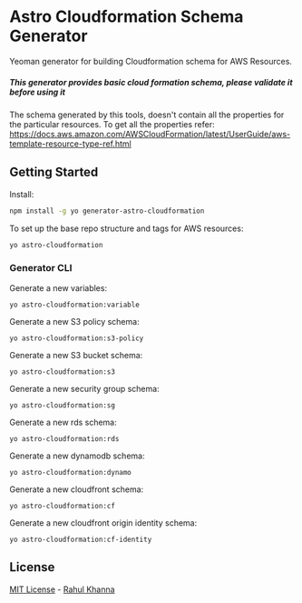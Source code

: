 # Astro Cloudformation Schema Generator

Yeoman generator for building Cloudformation schema for AWS Resources.

##### This generator provides basic cloud formation schema, please validate it before using it

The schema generated by this tools, doesn't contain all the properties for the particular resources. To get all the properties refer: https://docs.aws.amazon.com/AWSCloudFormation/latest/UserGuide/aws-template-resource-type-ref.html

## Getting Started

Install:

```bash
npm install -g yo generator-astro-cloudformation
```

To set up the base repo structure and tags for AWS resources:

```bash
yo astro-cloudformation
```


### Generator CLI

Generate a new variables:

```
yo astro-cloudformation:variable
```

Generate a new S3 policy schema:

```
yo astro-cloudformation:s3-policy
```

Generate a new S3 bucket schema:

```
yo astro-cloudformation:s3
```

Generate a new security group schema:

```
yo astro-cloudformation:sg
```

Generate a new rds schema:

```
yo astro-cloudformation:rds
```

Generate a new dynamodb schema:

```
yo astro-cloudformation:dynamo
```

Generate a new cloudfront schema:

```
yo astro-cloudformation:cf
```

Generate a new cloudfront origin identity schema:

```
yo astro-cloudformation:cf-identity
```

## License

[MIT License](README.md) - [Rahul Khanna](https://github.com/khanna91)
